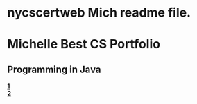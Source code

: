 # nycscertweb Mich readme file.


# Michelle Best CS Portfolio
## Programming in Java

**[1](https://github.com/hunter-teacher-cert/work_csci70900-MichCS/tree/master/1)**  
**[2](https://github.com/hunter-teacher-cert/work_csci70900-MichCS/tree/master/2)**  

